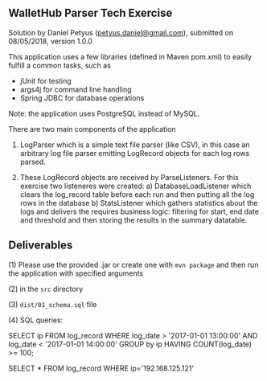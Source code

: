 WalletHub Parser Tech Exercise
------------------------------

Solution by Daniel Petyus (petyus.daniel@gmail.com), submitted on 08/05/2018, version 1.0.0

This application uses a few libraries (defined in Maven pom.xml) to easily fulfill a common tasks, such as
  - jUnit for testing
  - args4j for command line handling
  - Spring JDBC for database operations

Note: the application uses PostgreSQL instead of MySQL.

There are two main components of the application

1)  LogParser which is a simple text file parser (like CSV), in this case an arbitrary log file parser emitting
    LogRecord objects for each log rows parsed.

2)  These LogRecord objects are received by ParseListeners. For this exercise two listeneres were created:
    a) DatabaseLoadListener which clears the log_record table before each run and then putting all the log rows in the
       database
    b) StatsListener which gathers statistics about the logs and delivers the requires business logic: filtering for
       start, end date and threshold and then storing the results in the summary datatable.

Deliverables
------------

(1) Please use the provided .jar or create one with `mvn package` and then run the application with specified arguments

(2) in the `src` directory

(3) `dist/01_schema.sql` file

(4) SQL queries:

SELECT ip
  FROM log_record
  WHERE log_date > '2017-01-01 13:00:00' AND log_date < '2017-01-01 14:00:00'
  GROUP by ip
    HAVING COUNT(log_date) >= 100;

SELECT *
  FROM log_record
  WHERE ip='192.168.125.121'

